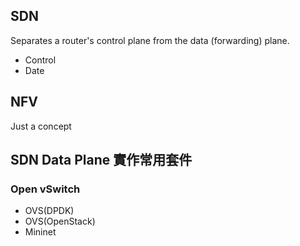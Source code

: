 ## SDN
Separates a router's control plane from the data (forwarding) plane.
 - Control
 - Date 

## NFV
Just a concept

## SDN Data Plane 實作常用套件
### Open vSwitch

 - OVS(DPDK)
 - OVS(OpenStack)
 - Mininet
